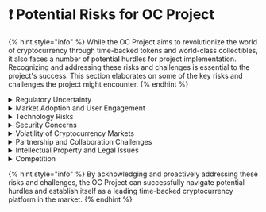 # ❗ Potential Risks for OC Project

{% hint style="info" %}
While the OC Project aims to revolutionize the world of cryptocurrency through time-backed tokens and world-class collectibles, it also faces a number of potential hurdles for project implementation. Recognizing and addressing these risks and challenges is essential to the project's success. This section elaborates on some of the key risks and challenges the project might encounter.
{% endhint %}

<details>

<summary>Regulatory Uncertainty</summary>

The regulatory landscape surrounding cryptocurrencies and blockchain technology is rapidly evolving and can vary significantly across different jurisdictions. Changes in regulations may pose challenges to the OC Project, potentially affecting its operations, token offerings, or user participation. Staying informed and adapting to regulatory changes will be essential to ensure long-term success.

</details>

<details>

<summary>Market Adoption and User Engagement</summary>

Convincing users to embrace a new cryptocurrency project and participate in its ecosystem can be challenging, particularly in a crowded market. The OC Project will need to develop effective marketing and user acquisition strategies, as well as provide incentives to ensure user engagement and the growth of the platform.

</details>

<details>

<summary>Technology Risks</summary>

As with any blockchain project, the OC Project is exposed to risks associated with technology development and implementation, such as software vulnerabilities, scalability challenges, or infrastructure issues.&#x20;

</details>

<details>

<summary>Security Concerns</summary>

Ensuring the safety of users' funds, data, and digital assets is crucial for the OC Project's credibility and reputation. The project will face challenges against potential threats, such as cyber-attacks, fraud, or hacking incidents, and a robust security framework is required to protect against these risks.

</details>

<details>

<summary>Volatility of Cryptocurrency Markets</summary>

The value of cryptocurrencies, including OC tokens, can be subject to significant fluctuations in response to market events or sentiment. This volatility may pose risks to the project's financial stability and may impact user confidence.&#x20;

</details>

<details>

<summary>Partnership and Collaboration Challenges</summary>

The success of the OC Project relies heavily on effective partnerships with NGOs, collectible owners, and other stakeholders. Building and maintaining these relationships may present challenges, particularly in terms of aligning interests, managing expectations, and coordinating efforts.

</details>

<details>

<summary>Intellectual Property and Legal Issues</summary>

Protecting the intellectual property rights of collectible owners and managing potential legal disputes would be another challenge the OC Project might face. Proper due diligence and prudent legal / licensing arrangements are crucial to prevent potential disputes and to ensure that the project's interest is in no way jeopardised.

</details>

<details>

<summary>Competition</summary>

To stay ahead of the competition, the OC Project will continuously invest in innovation, differentiate itself through unique features and value propositions, and monitor competitors' developments. Maintaining a strong brand identity, providing excellent customer service, and demonstrating a commitment to community values can further set the project apart.

</details>

{% hint style="info" %}
By acknowledging and proactively addressing these risks and challenges, the OC Project can successfully navigate potential hurdles and establish itself as a leading time-backed cryptocurrency platform in the market.
{% endhint %}
